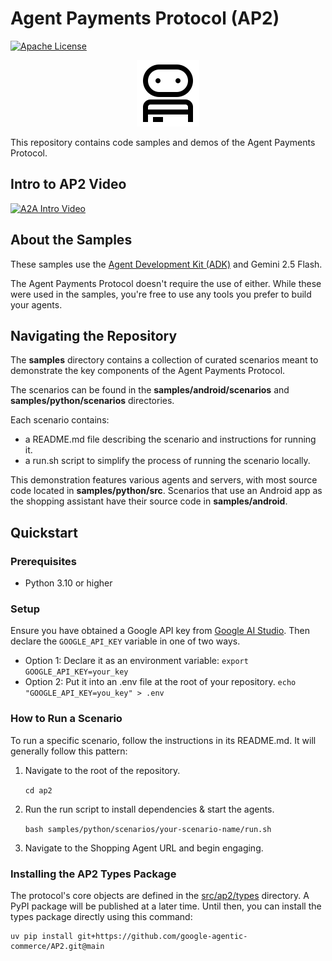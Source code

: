 # Agent Payments Protocol (AP2)

[![Apache License](https://img.shields.io/badge/License-Apache_2.0-blue.svg)](LICENSE)

<!-- markdownlint-disable MD041 -->
<div style="text-align: center;">
  <div class="centered-logo-text-group">
    <img src="docs/assets/ap2-logo-black.svg" alt="Agent Payments Protocol Logo" width="100">
  </div>
</div>

This repository contains code samples and demos of the Agent Payments Protocol.

## Intro to AP2 Video

[![A2A Intro Video](https://img.youtube.com/vi/yLTp3ic2j5c/hqdefault.jpg)](https://goo.gle/ap2-video)


## About the Samples

These samples use the
[Agent Development Kit (ADK)](https://google.github.io/adk-docs/) and Gemini 2.5
Flash.

The Agent Payments Protocol doesn't require the use of either. While these were
used in the samples, you're free to use any tools you prefer to build your
agents.

## Navigating the Repository

The **samples** directory contains a collection of curated scenarios meant to
demonstrate the key components of the Agent Payments Protocol.

The scenarios can be found in the **samples/android/scenarios** and
**samples/python/scenarios** directories.

Each scenario contains:

*   a README.md file describing the scenario and instructions for running it.
*   a run.sh script to simplify the process of running the scenario locally.

This demonstration features various agents and servers, with most source code
located in **samples/python/src**. Scenarios that use an Android app as the
shopping assistant have their source code in **samples/android**.

## Quickstart

### Prerequisites

*   Python 3.10 or higher

### Setup 

Ensure you have obtained a Google API key from
[Google AI Studio](http://aistudio.google.com/apikey). Then declare the
`GOOGLE_API_KEY` variable in one of two ways.

*   Option 1: Declare it as an environment variable: `export
    GOOGLE_API_KEY=your_key`
*   Option 2: Put it into an .env file at the root of your repository. `echo
    "GOOGLE_API_KEY=you_key" > .env`

### How to Run a Scenario

To run a specific scenario, follow the instructions in its README.md. It will
generally follow this pattern:

1.  Navigate to the root of the repository.

    `cd ap2`

1.  Run the run script to install dependencies & start the agents.

    `bash samples/python/scenarios/your-scenario-name/run.sh`

1.  Navigate to the Shopping Agent URL and begin engaging.

### Installing the AP2 Types Package

The protocol's core objects are defined in the [src/ap2/types](src/ap2/types)
directory. A PyPI package will be published at a later time. Until then, you can
install the types package directly using this command:

```
uv pip install git+https://github.com/google-agentic-commerce/AP2.git@main
```
